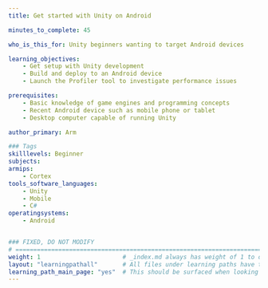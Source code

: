 ```yaml
---
title: Get started with Unity on Android

minutes_to_complete: 45

who_is_this_for: Unity beginners wanting to target Android devices

learning_objectives: 
    - Get setup with Unity development
    - Build and deploy to an Android device
    - Launch the Profiler tool to investigate performance issues

prerequisites:
    - Basic knowledge of game engines and programming concepts
    - Recent Android device such as mobile phone or tablet
    - Desktop computer capable of running Unity

author_primary: Arm

### Tags
skilllevels: Beginner
subjects: 
armips:
    - Cortex
tools_software_languages:
    - Unity
    - Mobile
    - C#
operatingsystems:
    - Android


### FIXED, DO NOT MODIFY
# ================================================================================
weight: 1                       # _index.md always has weight of 1 to order correctly
layout: "learningpathall"       # All files under learning paths have this same wrapper
learning_path_main_page: "yes"  # This should be surfaced when looking for related content. Only set for _index.md of learning path content.
---
```

